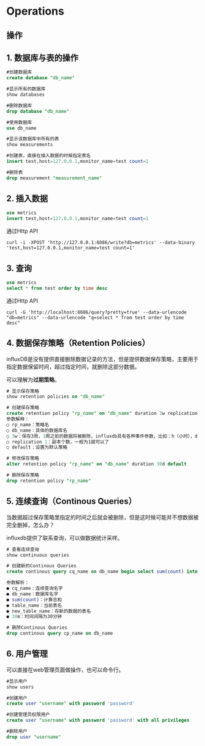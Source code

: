 # Operations

## 操作

## 1. 数据库与表的操作

```sql
#创建数据库  
create database "db_name"  

#显示所有的数据库  
show databases  

#删除数据库  
drop database "db_name"  

#使用数据库  
use db_name  

#显示该数据库中所有的表  
show measurements  

#创建表，直接在插入数据的时候指定表名  
insert test,host=127.0.0.1,monitor_name=test count=1  

#删除表  
drop measurement "measurement_name"
```

## 2. 插入数据

```sql
use metrics  
insert test,host=127.0.0.1,monitor_name=test count=1
```

通过Http API

```text
curl -i -XPOST 'http://127.0.0.1:8086/write?db=metrics' --data-binary 'test,host=127.0.0.1,monitor_name=test count=1'
```

## 3. 查询

```sql
use metrics
select * from test order by time desc
```

通过Http API

```text
curl -G 'http://localhost:8086/query?pretty=true' --data-urlencode "db=metrics" --data-urlencode "q=select * from test order by time desc"
```

## 4. 数据保存策略（Retention Policies）

influxDB是没有提供直接删除数据记录的方法，但是提供数据保存策略，主要用于指定数据保留时间，超过指定时间，就删除这部分数据。

可以理解为**过期策略**。

```sql
# 显示保存策略
show retention policies on "db_name"  

# 创建保存策略
create retention policy "rp_name" on "db_name" duration 3w replication 1 default  
参数解释：
○ rp_name：策略名
○ db_name：具体的数据库名
○ 3w：保存3周，3周之前的数据将被删除，influxdb具有各种事件参数，比如：h（小时），d（天），w（星期）
○ replication 1：副本个数，一般为1就可以了
○ default：设置为默认策略

# 修改保存策略
alter retention policy "rp_name" on "db_name" duration 30d default  

# 删除保存策略
drop retention policy "rp_name"
```

## 5. 连续查询（Continous Queries）

当数据超过保存策略里指定的时间之后就会被删除，但是这时候可能并不想数据被完全删掉，怎么办？

influxdb提供了联系查询，可以做数据统计采样。

```sql
# 查看连续查询
show continuous queries  

# 创建新的Continous Queries
create continous query cq_name on db_name begin select sum(count) into new_table_name from table_name group by time(30m) end  

参数解析：
● cq_name：连续查询名字
● db_name：数据库名字
● sum(count)：计算总和
● table_name：当前表名
● new_table_name：存新的数据的表名
● 30m：时间间隔为30分钟

# 删除Continous Queries
drop continous query cp_name on db_name
```

## 6. 用户管理

可以直接在web管理页面做操作，也可以命令行。

```sql
#显示用户  
show users  

#创建用户  
create user "username" with password 'password'  

#创建管理员权限用户  
create user "username" with password 'password' with all privileges  

#删除用户  
drop user "username"
```

